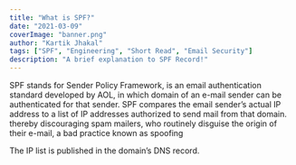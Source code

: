 ```yaml
---
title: "What is SPF?"
date: "2021-03-09"
coverImage: "banner.png"
author: "Kartik Jhakal"
tags: ["SPF", "Engineering", "Short Read", "Email Security"]
description: "A brief explanation to SPF Record!"
---
```


SPF stands for Sender Policy Framework, is an email authentication standard developed by AOL, in which domain of an e-mail sender can be authenticated for that sender. SPF compares the email sender’s actual IP address to a list of IP addresses authorized to send mail from that domain. thereby discouraging spam mailers, who routinely disguise the origin of their e-mail, a bad practice known as spoofing

The IP list is published in the domain’s DNS record. 